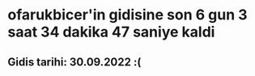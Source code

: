 # ofarukbicer'in gidisine son 6 gun 3 saat 34 dakika 47 saniye kaldi

## Gidis tarihi: 30.09.2022 :(